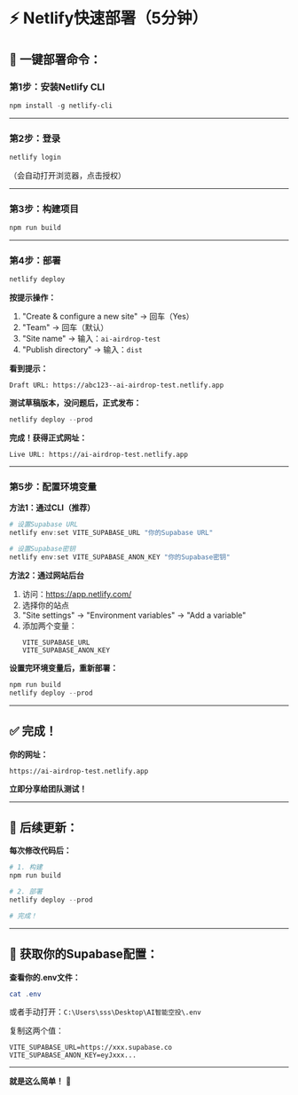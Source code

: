 # ⚡ **Netlify快速部署（5分钟）**

## 🚀 **一键部署命令：**

### **第1步：安装Netlify CLI**

```powershell
npm install -g netlify-cli
```

---

### **第2步：登录**

```powershell
netlify login
```

（会自动打开浏览器，点击授权）

---

### **第3步：构建项目**

```powershell
npm run build
```

---

### **第4步：部署**

```powershell
netlify deploy
```

**按提示操作：**
1. "Create & configure a new site" → 回车（Yes）
2. "Team" → 回车（默认）
3. "Site name" → 输入：`ai-airdrop-test`
4. "Publish directory" → 输入：`dist`

**看到提示：**
```
Draft URL: https://abc123--ai-airdrop-test.netlify.app
```

**测试草稿版本，没问题后，正式发布：**

```powershell
netlify deploy --prod
```

**完成！获得正式网址：**
```
Live URL: https://ai-airdrop-test.netlify.app
```

---

### **第5步：配置环境变量**

**方法1：通过CLI（推荐）**

```powershell
# 设置Supabase URL
netlify env:set VITE_SUPABASE_URL "你的Supabase URL"

# 设置Supabase密钥
netlify env:set VITE_SUPABASE_ANON_KEY "你的Supabase密钥"
```

**方法2：通过网站后台**

1. 访问：https://app.netlify.com/
2. 选择你的站点
3. "Site settings" → "Environment variables" → "Add a variable"
4. 添加两个变量：
   ```
   VITE_SUPABASE_URL
   VITE_SUPABASE_ANON_KEY
   ```

**设置完环境变量后，重新部署：**

```powershell
npm run build
netlify deploy --prod
```

---

## ✅ **完成！**

**你的网址：**
```
https://ai-airdrop-test.netlify.app
```

**立即分享给团队测试！**

---

## 🔧 **后续更新：**

**每次修改代码后：**

```powershell
# 1. 构建
npm run build

# 2. 部署
netlify deploy --prod

# 完成！
```

---

## 📱 **获取你的Supabase配置：**

**查看你的.env文件：**

```powershell
cat .env
```

或者手动打开：`C:\Users\sss\Desktop\AI智能空投\.env`

复制这两个值：
```
VITE_SUPABASE_URL=https://xxx.supabase.co
VITE_SUPABASE_ANON_KEY=eyJxxx...
```

---

**就是这么简单！** 🎉






























